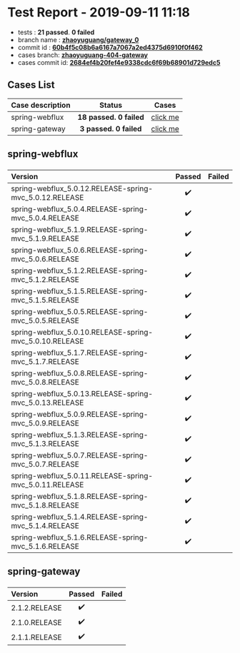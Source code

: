 # Test Report - 2019-09-11 11:18

- tests  : **21 passed**. **0 failed**
- branch name : **[zhaoyuguang/gateway_0](https://github.com/apache/incubator-skywalking/tree/zhaoyuguang/gateway_0)**
- commit id : **[60b4f5c08b6a6167a7067a2ed4375d6910f0f462](https://github.com/apache/incubator-skywalking/commit/60b4f5c08b6a6167a7067a2ed4375d6910f0f462)**
- cases branch: **[zhaoyuguang-404-gateway](https://github.com/SkywalkingTest/skywalking-autotest-scenarios/tree/zhaoyuguang-404-gateway)**
- cases commit id: **[2684ef4b20fef4e9338cdc6f69b68901d729edc5](https://github.com/SkywalkingTest/skywalking-autotest-scenarios/commit/2684ef4b20fef4e9338cdc6f69b68901d729edc5)**

## Cases List

| Case description | Status | Cases|
|:-----|:-----:|:-----:|
|spring-webflux| **18 passed. 0 failed**| [click me](#spring-webflux) |
|spring-gateway| **3 passed. 0 failed**| [click me](#spring-gateway) |

## spring-webflux

### 
|  Version     | Passed | Failed|
|:------------- |:-------:|:-----:|
| spring-webflux_5.0.12.RELEASE-spring-mvc_5.0.12.RELEASE  | :heavy_check_mark:||
| spring-webflux_5.0.4.RELEASE-spring-mvc_5.0.4.RELEASE  | :heavy_check_mark:||
| spring-webflux_5.1.9.RELEASE-spring-mvc_5.1.9.RELEASE  | :heavy_check_mark:||
| spring-webflux_5.0.6.RELEASE-spring-mvc_5.0.6.RELEASE  | :heavy_check_mark:||
| spring-webflux_5.1.2.RELEASE-spring-mvc_5.1.2.RELEASE  | :heavy_check_mark:||
| spring-webflux_5.1.5.RELEASE-spring-mvc_5.1.5.RELEASE  | :heavy_check_mark:||
| spring-webflux_5.0.5.RELEASE-spring-mvc_5.0.5.RELEASE  | :heavy_check_mark:||
| spring-webflux_5.0.10.RELEASE-spring-mvc_5.0.10.RELEASE  | :heavy_check_mark:||
| spring-webflux_5.1.7.RELEASE-spring-mvc_5.1.7.RELEASE  | :heavy_check_mark:||
| spring-webflux_5.0.8.RELEASE-spring-mvc_5.0.8.RELEASE  | :heavy_check_mark:||
| spring-webflux_5.0.13.RELEASE-spring-mvc_5.0.13.RELEASE  | :heavy_check_mark:||
| spring-webflux_5.0.9.RELEASE-spring-mvc_5.0.9.RELEASE  | :heavy_check_mark:||
| spring-webflux_5.1.3.RELEASE-spring-mvc_5.1.3.RELEASE  | :heavy_check_mark:||
| spring-webflux_5.0.7.RELEASE-spring-mvc_5.0.7.RELEASE  | :heavy_check_mark:||
| spring-webflux_5.0.11.RELEASE-spring-mvc_5.0.11.RELEASE  | :heavy_check_mark:||
| spring-webflux_5.1.8.RELEASE-spring-mvc_5.1.8.RELEASE  | :heavy_check_mark:||
| spring-webflux_5.1.4.RELEASE-spring-mvc_5.1.4.RELEASE  | :heavy_check_mark:||
| spring-webflux_5.1.6.RELEASE-spring-mvc_5.1.6.RELEASE  | :heavy_check_mark:||

## spring-gateway

### 
|  Version     | Passed | Failed|
|:------------- |:-------:|:-----:|
| 2.1.2.RELEASE  | :heavy_check_mark:||
| 2.1.0.RELEASE  | :heavy_check_mark:||
| 2.1.1.RELEASE  | :heavy_check_mark:||

